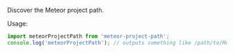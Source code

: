 Discover the Meteor project path.

Usage:
``` js
import meteorProjectPath from 'meteor-project-path';
console.log('meteorProjectPath'); // outputs something like /path/to/Meteor/project or on Windows: D:\path\to\Meteor\project
```
